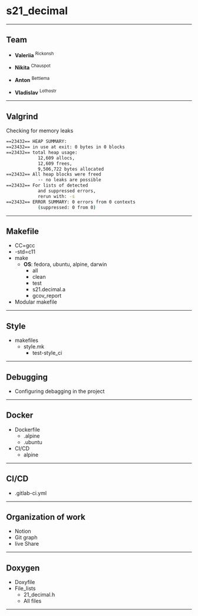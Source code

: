 <!-- .slide: data-auto-animate -->
# s21_decimal

---
<!-- .slide: data-auto-animate -->
## Team

- **Valeriia** <sup>Rickonsh</sup>

- **Nikita** <sup>Chauspot</sup>

- **Anton** <sup>Bettiema</sup>

- **Vladislav** <sup>Lothostr</sup>

---
## Valgrind

Checking for memory leaks

```bash
==23432== HEAP SUMMARY:
==23432== in use at exit: 0 bytes in 0 blocks
==23432== total heap usage:
			12,609 allocs,
			12,609 frees,
			9,506,722 bytes allocated
==23432== All heap blocks were freed
			-- no leaks are possible
==23432== For lists of detected
			and suppressed errors,
			rerun with: -s
==23432== ERROR SUMMARY: 0 errors from 0 contexts
			(suppressed: 0 from 0)
```


---

## Makefile

- CC=gcc
- -std=c11
- make
	- **OS**: fedora, ubuntu, alpine, darwin
		- all
		- clean
		- test
		- s21.decimal.a
		- gcov_report
- Modular makefile

---

## Style

- makefiles
	- style.mk
		- test-style_ci

---

## Debugging

- Configuring debagging in the project

---

## Docker

- Dockerfile
	- .alpine
	- .ubuntu
- CI/CD
	- alpine

---

## CI/CD

- .gitlab-ci.yml

---

## Organization of work

- Notion
- Git graph
- live Share

---

## Doxygen

- Doxyfile
- File_lists
	- 21_decimal.h
	- All files

---